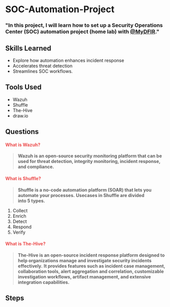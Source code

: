 # SOC-Automation-Project

### "In this project, I will learn how to set up a Security Operations Center (SOC) automation project (home lab) with <a href="https://www.youtube.com/@MyDFIR">@MyDFIR</a>."

## Skills Learned
- Explore how automation enhances incident response
- Accelerates threat detection
- Streamlines SOC workflows.
  
## Tools Used
- Wazuh
- Shuffle
- The-Hive
- draw.io
## Questions
#### <span style="color:#ec4b4b">What is Wazuh?</span>
>**Wazuh is an open-source security monitoring platform that can be used for threat detection, integrity monitoring, incident response, and compliance.**
#### <span style="color:#ec4b4b">What is Shuffle?</span>
>**Shuffle is a no-code automation platform (SOAR) that lets you automate your processes.**
>**Usecases in Shuffle are divided into 5 types.**
1. Collect
2. Enrich
3. Detect
4. Respond
5. Verify
#### <span style="color:#ec4b4b">What is The-Hive?</span>
>**The-Hive is an open-source incident response platform designed to help organizations manage and investigate security incidents effectively.**
>**It provides features such as incident case management, collaboration tools, alert aggregation and correlation, customizable investigation workflows, artifact management, and extensive integration capabilities.**

## Steps
